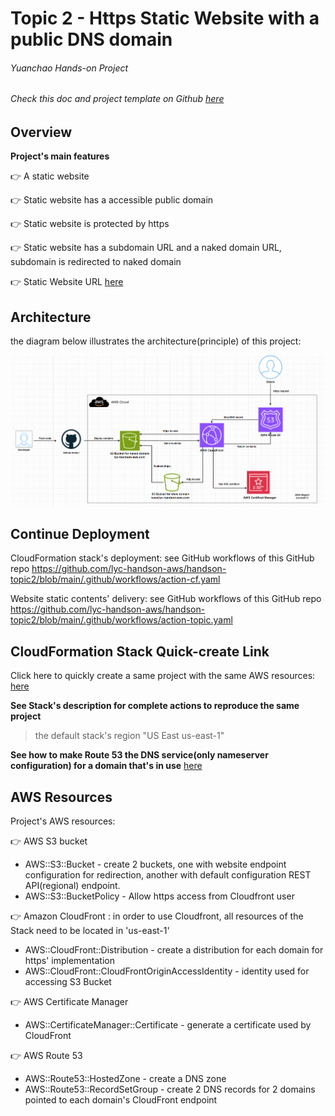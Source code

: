 # Topic 2 - Https Static Website with a public DNS domain

###### Yuanchao Hands-on Project

###### Check this doc and project template on Github  [here](https://github.com/lyc-handson-aws/handson-topic2)

## **Overview** 

**Project's main features**

:point_right:  A static website

:point_right:  Static website has a accessible public domain

:point_right: Static website is protected by https

:point_right: Static website has a subdomain URL and a naked domain URL,  subdomain is redirected to naked domain

:point_right: Static Website URL [here](https://www.lyc-handson-aws.com)

## **Architecture**

the diagram below illustrates the architecture(principle) of this project:

![](images/1-architecture.png)



## Continue Deployment

CloudFormation stack's deployment: see GitHub workflows of this GitHub repo https://github.com/lyc-handson-aws/handson-topic2/blob/main/.github/workflows/action-cf.yaml

Website static contents' delivery: see GitHub workflows of this GitHub repo https://github.com/lyc-handson-aws/handson-topic2/blob/main/.github/workflows/action-topic.yaml

## **CloudFormation Stack Quick-create Link**

Click here to quickly create a same project with the same AWS resources:  [here](https://us-east-1.console.aws.amazon.com/cloudformation/home?region=us-east-1#/stacks/create/review?templateURL=https://s3bucket-handson-topic1.s3.eu-west-3.amazonaws.com/CF-template-handson-topic2.yaml)

**See Stack's description for complete actions to reproduce the same project**

> the default stack's region "US East us-east-1"

**See how to make Route 53 the DNS service(only nameserver configuration) for a domain that's in use** [here](https://docs.aws.amazon.com/Route53/latest/DeveloperGuide/migrate-dns-domain-in-use.html#migrate-dns-change-name-servers-with-provider)

## **AWS Resources**

Project's AWS resources:

:point_right: AWS S3 bucket

- AWS::S3::Bucket - create 2 buckets, one with website endpoint configuration for redirection, another with default configuration REST API(regional) endpoint. 
- AWS::S3::BucketPolicy -  Allow https access from Cloudfront user

:point_right: Amazon CloudFront : in order to use Cloudfront, all resources of the Stack need to be located in 'us-east-1'

- AWS::CloudFront::Distribution - create a distribution for each domain for https' implementation 
- AWS::CloudFront::CloudFrontOriginAccessIdentity - identity used for accessing S3 Bucket

:point_right: AWS Certificate Manager 

- AWS::CertificateManager::Certificate -  generate a certificate used by CloudFront

:point_right: AWS Route 53

- AWS::Route53::HostedZone - create a DNS zone
- AWS::Route53::RecordSetGroup - create 2 DNS records for 2 domains pointed to each domain's CloudFront endpoint
